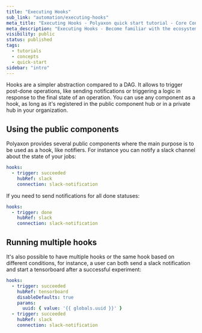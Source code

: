 ```yaml
---
title: "Executing Hooks"
sub_link: "automation/executing-hooks"
meta_title: "Executing Hooks - Polyaxon quick start tutorial - Core Concepts"
meta_description: "Executing Hooks - Become familiar with the ecosystem of Polyaxon tools with a top-level overview and useful links to get you started."
visibility: public
status: published
tags:
  - tutorials
  - concepts
  - quick-start
sidebar: "intro"
---
```


Hooks are a simpler abstraction compared to a DAG. It allows to trigger post-done operations, like sending notifications or triggering a logic in response to the final state of an operation.
You can use any component as a hook, as long as it's registered in the public component hub or in a private hub in your organization.

## Using the public components

Polyaxon provides several public components where the main purpose is to be used as a hook, like notifiers. For instance you can notify a slack channel about the state of your jobs:

```yaml
hooks:
  - trigger: succeeded
    hubRef: slack
    connection: slack-notification
```

If you need to send notifications for all done statuses:

```yaml
hooks:
  - trigger: done
    hubRef: slack
    connection: slack-notification
```

## Running multiple hooks

It's also possible to have multiple hooks or the same hook based on different conditions, for instance,
a user can both send a slack notification and start a tensorboard after a successful experiment:

```yaml
hooks:
  - trigger: succeeded
    hubRef: tensorboard
    disableDefaults: true
    params:
      uuid: { value: '{{ globals.uuid }}' }
  - trigger: succeeded
    hubRef: slack
    connection: slack-notification
```

